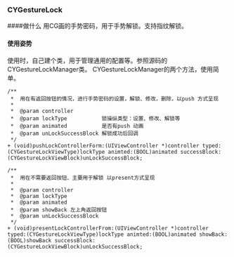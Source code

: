 ### CYGestureLock 
####做什么
用CG画的手势密码，用于手势解锁。支持指纹解锁。
#### 使用姿势
使用时，自己建个类，用于管理通用的配置等。参照源码的CYGestureLockManager类。
CYGestureLockManager的两个方法，使用简单。
``` objc
/**
 *  用在有返回按钮的情况，进行手势密码的设置，解锁、修改，删除，以push 方式呈现
 *
 *  @param controller
 *  @param lockType           锁操纵类型：设置、修改、解锁等
 *  @param animated           是否有push 动画
 *  @param unLockSuccessBlock 解锁成功后回调
 */
+ (void)pushLockControllerForm:(UIViewController *)controller typed:(CYGestureLockViewType)lockType animted:(BOOL)animated successBlock:(CYGestureLockViewBlock)unLockSuccessBlock;

/**
 *  用在不需要返回按钮、主要用于解锁 以present方式呈现
 *
 *  @param controller
 *  @param lockType
 *  @param animated
 *  @param showBack 左上角返回按钮
 *  @param unLockSuccessBlock
 */
+ (void)presentLockControllerFrom:(UIViewController *)controller typed:(CYGestureLockViewType)lockType animted:(BOOL)animated showBack:(BOOL)showBack successBlock:(CYGestureLockViewBlock)unLockSuccessBlock;

```
